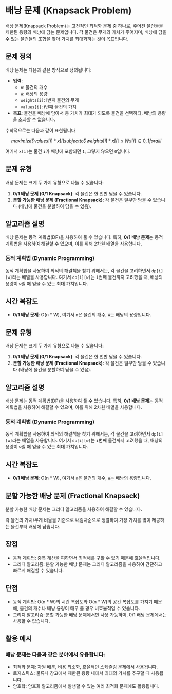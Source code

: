 # 배낭 문제 (Knapsack Problem)

배낭 문제(Knapsack Problem)는 고전적인 최적화 문제 중 하나로, 주어진 물건들을 제한된 용량의 배낭에 담는 문제입니다. 각 물건은 무게와 가치가 주어지며, 배낭에 담을 수 있는 물건들의 조합을 찾아 가치를 최대화하는 것이 목표입니다.

## 문제 정의

배낭 문제는 다음과 같은 방식으로 정의됩니다:

- **입력**:
  - `n`: 물건의 개수
  - `W`: 배낭의 용량
  - `weights[i]`: i번째 물건의 무게
  - `values[i]`: i번째 물건의 가치
- **목표**: 물건을 배낭에 담아서 총 가치가 최대가 되도록 물건을 선택하되, 배낭의 용량을 초과할 수 없습니다.

수학적으로는 다음과 같이 표현됩니다

  $$
   maximize ∑ values[i] * x[i] subject to ∑ weights[i] * x[i] ≤ W x[i] ∈ {0, 1} for all i
   $$
   


여기서 `x[i]`는 물건 `i`가 배낭에 포함되면 `1`, 그렇지 않으면 `0`입니다.

## 문제 유형

배낭 문제는 크게 두 가지 유형으로 나눌 수 있습니다:

1. **0/1 배낭 문제 (0/1 Knapsack)**: 각 물건은 한 번만 담을 수 있습니다.
2. **분할 가능한 배낭 문제 (Fractional Knapsack)**: 각 물건은 일부만 담을 수 있습니다 (배낭에 물건을 분할하여 담을 수 있음).

## 알고리즘 설명

배낭 문제는 동적 계획법(DP)을 사용하여 풀 수 있습니다. 특히, **0/1 배낭 문제**는 동적 계획법을 사용하여 해결할 수 있으며, 이를 위해 2차원 배열을 사용합니다.

### 동적 계획법 (Dynamic Programming)

동적 계획법을 사용하여 최적의 해결책을 찾기 위해서는, 각 물건을 고려하면서 `dp[i][w]`라는 배열을 사용합니다. 여기서 `dp[i][w]`는 `i`번째 물건까지 고려했을 때, 배낭의 용량이 `w`일 때 얻을 수 있는 최대 가치입니다.

## 시간 복잡도

- **0/1 배낭 문제**: O(n * W), 여기서 `n`은 물건의 개수, `W`는 배낭의 용량입니다.

## 문제 유형

배낭 문제는 크게 두 가지 유형으로 나눌 수 있습니다:

1. **0/1 배낭 문제 (0/1 Knapsack)**: 각 물건은 한 번만 담을 수 있습니다.
2. **분할 가능한 배낭 문제 (Fractional Knapsack)**: 각 물건은 일부만 담을 수 있습니다 (배낭에 물건을 분할하여 담을 수 있음).

## 알고리즘 설명

배낭 문제는 동적 계획법(DP)을 사용하여 풀 수 있습니다. 특히, **0/1 배낭 문제**는 동적 계획법을 사용하여 해결할 수 있으며, 이를 위해 2차원 배열을 사용합니다.

### 동적 계획법 (Dynamic Programming)

동적 계획법을 사용하여 최적의 해결책을 찾기 위해서는, 각 물건을 고려하면서 `dp[i][w]`라는 배열을 사용합니다. 여기서 `dp[i][w]`는 `i`번째 물건까지 고려했을 때, 배낭의 용량이 `w`일 때 얻을 수 있는 최대 가치입니다.

## 시간 복잡도

- **0/1 배낭 문제**: O(n * W), 여기서 `n`은 물건의 개수, `W`는 배낭의 용량입니다.

## 분할 가능한 배낭 문제 (Fractional Knapsack)

분할 가능한 배낭 문제는 그리디 알고리즘을 사용하여 해결할 수 있습니다.

각 물건의 가치/무게 비율을 기준으로 내림차순으로 정렬하여 가장 가치를 많이 제공하는 물건부터 배낭에 담습니다.

## 장점
  - 동적 계획법: 중복 계산을 피하면서 최적해를 구할 수 있기 때문에 효율적입니다.
  - 그리디 알고리즘: 분할 가능한 배낭 문제는 그리디 알고리즘을 사용하여 간단하고 빠르게 해결할 수 있습니다.

## 단점
  - 동적 계획법: O(n * W)의 시간 복잡도와 O(n * W)의 공간 복잡도를 가지기 때문에, 물건의 개수나 배낭 용량이 매우 클 경우 비효율적일 수 있습니다.
  - 그리디 알고리즘: 분할 가능한 배낭 문제에서만 사용 가능하며, 0/1 배낭 문제에서는 사용할 수 없습니다.

## 활용 예시

### 배낭 문제는 다음과 같은 분야에서 유용합니다:
  - 최적화 문제: 자원 배분, 비용 최소화, 효율적인 스케줄링 문제에서 사용됩니다.
  - 로지스틱스: 물류나 창고에서 제한된 용량 내에서 최대의 가치를 추구할 때 사용됩니다.
  - 암호학: 암호화 알고리즘에서 발생할 수 있는 여러 최적화 문제에도 활용됩니다.
